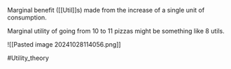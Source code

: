 Marginal benefit ([[Util]]s) made from the increase of a single unit of consumption.

Marginal utility of going from 10 to 11 pizzas might be something like 8 utils.

![[Pasted image 20241028114056.png]]

#Utility_theory
